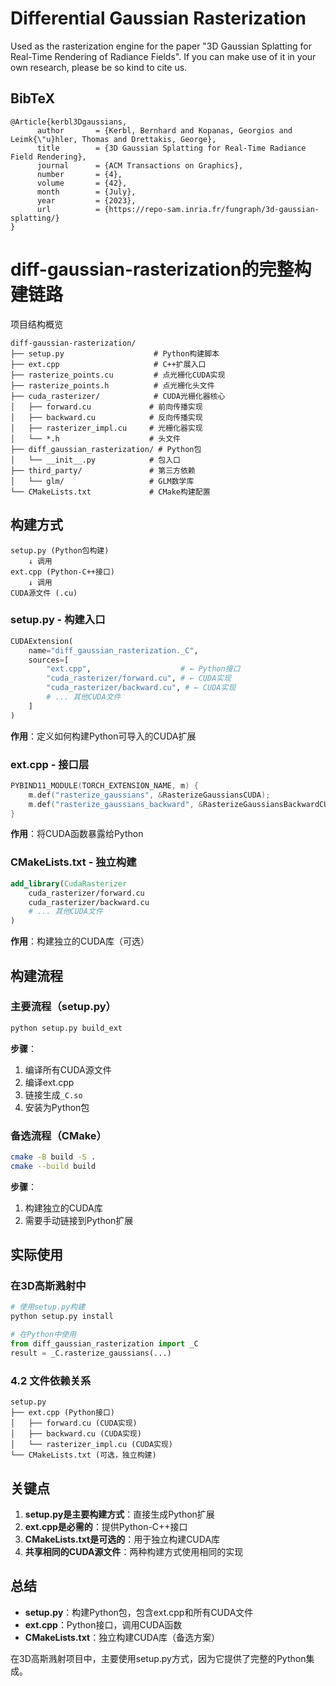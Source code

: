# Differential Gaussian Rasterization

Used as the rasterization engine for the paper "3D Gaussian Splatting for Real-Time Rendering of Radiance Fields". If you can make use of it in your own research, please be so kind to cite us.

<section class="section" id="BibTeX">
  <div class="container is-max-desktop content">
    <h2 class="title">BibTeX</h2>
    <pre><code>@Article{kerbl3Dgaussians,
      author       = {Kerbl, Bernhard and Kopanas, Georgios and Leimk{\"u}hler, Thomas and Drettakis, George},
      title        = {3D Gaussian Splatting for Real-Time Radiance Field Rendering},
      journal      = {ACM Transactions on Graphics},
      number       = {4},
      volume       = {42},
      month        = {July},
      year         = {2023},
      url          = {https://repo-sam.inria.fr/fungraph/3d-gaussian-splatting/}
}</code></pre>
  </div>
</section>

# diff-gaussian-rasterization的完整构建链路
项目结构概览
```text
diff-gaussian-rasterization/
├── setup.py                    # Python构建脚本
├── ext.cpp                     # C++扩展入口
├── rasterize_points.cu         # 点光栅化CUDA实现
├── rasterize_points.h          # 点光栅化头文件
├── cuda_rasterizer/            # CUDA光栅化器核心
│   ├── forward.cu             # 前向传播实现
│   ├── backward.cu            # 反向传播实现
│   ├── rasterizer_impl.cu     # 光栅化器实现
│   └── *.h                    # 头文件
├── diff_gaussian_rasterization/ # Python包
│   └── __init__.py            # 包入口
├── third_party/               # 第三方依赖
│   └── glm/                   # GLM数学库
└── CMakeLists.txt             # CMake构建配置
```
## 构建方式

```
setup.py (Python包构建)
    ↓ 调用
ext.cpp (Python-C++接口)
    ↓ 调用
CUDA源文件 (.cu)
```

### setup.py - 构建入口
```python
CUDAExtension(
    name="diff_gaussian_rasterization._C",
    sources=[
        "ext.cpp",                    # ← Python接口
        "cuda_rasterizer/forward.cu", # ← CUDA实现
        "cuda_rasterizer/backward.cu", # ← CUDA实现
        # ... 其他CUDA文件
    ]
)
```
**作用**：定义如何构建Python可导入的CUDA扩展

### ext.cpp - 接口层
```cpp
PYBIND11_MODULE(TORCH_EXTENSION_NAME, m) {
    m.def("rasterize_gaussians", &RasterizeGaussiansCUDA);
    m.def("rasterize_gaussians_backward", &RasterizeGaussiansBackwardCUDA);
}
```
**作用**：将CUDA函数暴露给Python

### CMakeLists.txt - 独立构建
```cmake
add_library(CudaRasterizer
    cuda_rasterizer/forward.cu
    cuda_rasterizer/backward.cu
    # ... 其他CUDA文件
)
```
**作用**：构建独立的CUDA库（可选）

## 构建流程

### 主要流程（setup.py）
```bash
python setup.py build_ext
```
**步骤**：
1. 编译所有CUDA源文件
2. 编译ext.cpp
3. 链接生成`_C.so`
4. 安装为Python包

### 备选流程（CMake）
```bash
cmake -B build -S .
cmake --build build
```
**步骤**：
1. 构建独立的CUDA库
2. 需要手动链接到Python扩展

## 实际使用

### 在3D高斯溅射中
```python
# 使用setup.py构建
python setup.py install

# 在Python中使用
from diff_gaussian_rasterization import _C
result = _C.rasterize_gaussians(...)
```

### 4.2 文件依赖关系
```
setup.py
├── ext.cpp (Python接口)
│   ├── forward.cu (CUDA实现)
│   ├── backward.cu (CUDA实现)
│   └── rasterizer_impl.cu (CUDA实现)
└── CMakeLists.txt (可选，独立构建)
```

## 关键点

1. **setup.py是主要构建方式**：直接生成Python扩展
2. **ext.cpp是必需的**：提供Python-C++接口
3. **CMakeLists.txt是可选的**：用于独立构建CUDA库
4. **共享相同的CUDA源文件**：两种构建方式使用相同的实现

## 总结

- **setup.py**：构建Python包，包含ext.cpp和所有CUDA文件
- **ext.cpp**：Python接口，调用CUDA函数
- **CMakeLists.txt**：独立构建CUDA库（备选方案）

在3D高斯溅射项目中，主要使用setup.py方式，因为它提供了完整的Python集成。
